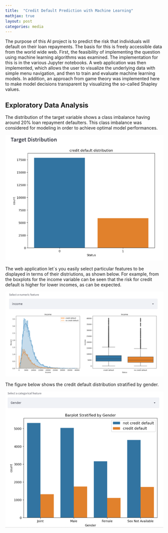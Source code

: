 ```yaml
---
title:  "Credit Default Prediction with Machine Learning"
mathjax: true
layout: post
categories: media
---
```


The purpose of this AI project is to predict the risk that individuals will default on their loan repayments. The basis for this is freely accessible data from the world wide web. First, the feasibility of implementing the question using machine learning algorithms was examined. The implementation for this is in the various Jupyter notebooks. A web application was then implemented, which allows the user to visualize the underlying data with simple menu navigation, and then to train and evaluate machine learning models. In addition, an approach from game theory was implemented here to make model decisions transparent by visualizing the so-called Shapley values.

## Exploratory Data Analysis
The distribution of the target variable shows a class imbalance having around 20% loan repayment defaulters. This class imbalance was considered for modeling in order to achieve optimal model performances.

![target distribution](/images/credit_default_prediction/target_distribution.png)

The web application let´s you easily select particular features to be displayed in terms of their distriutions, as shown below. For example, from the boxplots for the income variable can be seen that the risk for credit default is higher for lower incomes, as can be expected.

![numeric feature distribution](/images/credit_default_prediction/numeric_feature_distribution.PNG)

The figure below shows the credit default distribution stratified by gender.

![categorical feature distribution](/images/credit_default_prediction/categorical_feature_distribution.PNG)

